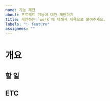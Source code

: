 ```yaml
---
name: 기능 제안
about: 프로젝트 기능에 대한 제안하기
title: 제안하는 `work`에 대해서 제목으로 붙여주세요.
labels: "✨ feature"
assignees: ""
---
```


# 개요

<!-- 개요에는 새로운 기능을 추가하면 좋을지에 대해서 알려주세요! -->
<!-- example ) 회원 가입을 하는데 아이디 중복 유무를 확인하는 기능이 있으면 좋겠습니다. -->
<!-- Assignees 에는 자신과 참여를 원 하시는 분을 선택하시면 됩니다! -->

## 할 일

<!-- 할 일 에서는 어떠한 작업을 해야하는지 상세히 적어주세요! -->
<!-- example ) -->
<!-- - 아이디 중복 검사 비즈니스 로직 구현 -->
<!-- - 중복일 경우 예외 처리 기능 구현 -->
<!-- - ... -->

## ETC

<!-- 이 곳에서는 관련 자료나 사진을 올여주세요! -->
<!-- 링크를 넣고 싶은 경우에는 MAC 에서는 커맨드 + K, Windows 에서는 컨트롤 + K를 누르면 [](url) 가 생성되는데 -->
<!-- [] 안에는 원하시는 링크의 제목을 입력하고 () 안에는 URL을 입력해주세요! -->
<!-- 사진 같은 경우에는 drag and drop 으로 사진을 추가할 수 있습니다! -->

